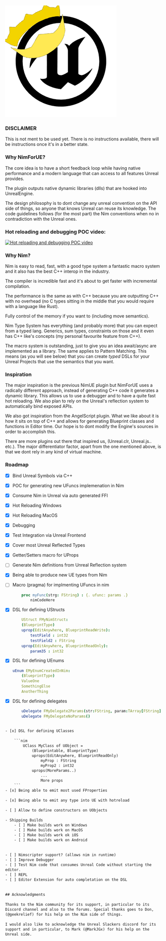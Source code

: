 
![This is an image](./logo.png)


### DISCLAIMER ###
This is not ment to be used yet. There is no instructions available, there will be instructions once it's in a better state.  
### Why NimForUE?

The core idea is to have a short feedback loop while having native performance and a modern language that can access to all features Unreal provides. 

The plugin outputs native dynamic libraries (dlls) that are hooked into UnrealEngine. 

The design philosophy is to dont change any unreal convention on the API side of things, so anyone that knows Unreal can reuse its knowledge. The code guidelines follows (for the most part) the Nim conventions when no in contradiction with the Unreal ones. 



### Hot reloading and debugging POC video:

[![Hot reloading and debugging POC video](https://img.youtube.com/vi/YOUTUBE_VIDEO_ID_HERE/0.jpg)](https://www.youtube.com/watch?v=4NBE9sEMn28)



### Why Nim?


Nim is easy to read, fast, with a good type system a fantastic macro system and it also has the best C++ interop in the industry. 

The compiler is incredible fast and it's about to get faster with incremental compilation. 

The performance is the same as with C++ because you are outputting C++ with no overhead (no C types sitting in the middle that you would require with a language like Rust). 

Fully control of the memory if you want to (including move semantics). 

Nim Type System has everything (and probably more) that you can expect from a typed lang. Generics, sum types, constraints on those and it even has C++ like's concepts (my personal favourite feature from C++).

The macro system is outstanding, just to give you an idea await/async are implemented as a library. The same applies to Pattern Matching. This means (as you will see below) that you can create *typed* DSLs for your Unreal Projects that use the semantics that you want.


### Inspiration 

The major inspiration is the previous NimUE plugin but NimForUE uses a radically different approach, instead of generating C++ code it generates a dynamic library. This allows us to use a debugger and to have a quite fast hot reloading. We also plan to rely on the Unreal's reflection system to automatically bind exposed APIs.

We also got inspiration from the AngelScript plugin. What we like about it is how it sits on top of C++ and allows for generating Blueprint classes and functions in Editor time. Our hope is to dont modify the Engine's sources in order to accomplish this. 

There are more plugins out there that inspired us, (Unreal.clr, Unreal.js.. etc.). The major differentiator factor, apart from the one mentioned above, is that we dont rely in any kind of virtual machine.  



### Roadmap
- [x] Bind Unreal Symbols via C++
- [x] POC for generating new UFuncs implemenation in Nim
- [x] Consume Nim in Unreal via auto generated FFI
- [x] Hot Reloading Windows
- [x] Hot Reloading MacOS
- [x] Debugging
- [x] Test Integration via Unreal Frontend
- [x] Cover most Unreal Reflected Types
- [x] Getter/Setters macro for UProps
- [ ] Generate Nim definitions from Unreal Reflection system 
- [x] Being able to produce new UE types from Nim
- [ ] Macro (pragma) for implmenting UFuncs in nim

    ```nim
        proc myFunc(strg: FString) : {. ufunc: params .}
            nimCodeHere

- [x] DSL for defining UStructs

    ```nim
        UStruct FMyNimStruct:
        (BlueprintType)
        uprop(EditAnywhere, BlueprintReadWrite):
            testField : int32
            testField2 : FString
        uprop(EditAnywhere, BlueprintReadOnly):
            param35 : int32    
    ```

- [x] DSL for defining UEnums

    ```nim
    uEnum EMyEnumCreatedInNim:
        (BlueprintType)
        ValueOne
        SomethingElse
        AnotherThing
    ```

- [x] DSL for defining delegates

    ```nim
        uDelegate FMyDelegate2Params(str:FString, param:TArray[FString])
        uDelegate FMyDelegateNoParams()
```

- [x] DSL for defining UClasses

    ```nim
        UClass MyClass of UObject = 
            (Blueprintable, BlueprintType)
            uprops(EditAnywhere, BlueprintReadOnly)
                myProp : FString
                myProp2 : int32
            uprops(MoreParams..)
                ...
                More props
    ```
- [x] Being able to emit most used FProperties

- [x] Being able to emit any type into UE with hotreload

- [ ] Allow to define constructors on UObjects

- Shipping Builds
    - [ ] Make builds work on Windows 
    - [ ] Make builds work on MacOS 
    - [ ] Make builds work ok iOS
    - [ ] Make builds work on Android 


- [ ] Nimscripter support? (allows nim in runtime)
- [ ] Improve Debugger
- [ ] Test Nim code that consumes Unreal Code without starting the editor. 
- [ ] REPL
- [ ] Editor Extension for auto completation on the DSL


## Acknowledgments

Thanks to the Nim community for its support, in particular to its Discord channel and also to the forums. Special thanks goes to Don, (@geekrelief) for his help on the Nim side of things.

I would also like to acknowledge the Unreal Slackers discord for its support and in particular, to Mark (@MarkJGx) for his help on the Unreal side. 
